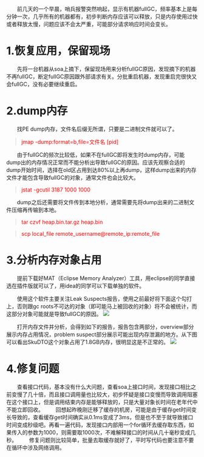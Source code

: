 &emsp;&emsp;前几天的一个早晨，哨兵报警突然响起，显示有机器fullGC，频率基本上是每分钟一次，几乎所有的机器都有，初步判断内存应该可以释放，只是内存使用过快或者释放太慢，问题应该不会太严重，可能部分请求响应时间会变长。

# 1.恢复应用，保留现场
&emsp;&emsp;先将一台机器从soa上摘下，保留现场用来分析fullGC原因，发现摘下的机器不再fullGC，断定fullGC原因跟外部请求有关。分批重启机器，发现重启完很快又会fullGC，没有必要继续重启。

# 2.dump内存
&emsp;&emsp;找PE dump内存，文件名后缀无所谓，只要是二进制文件就可以了。
> <font color=#FF0000>jmap -dump:format=b,file=文件名 [pid]</font>

&emsp;&emsp;由于fullGC的频次比较低，如果不在fullGC即将发生时dump内存，可能dump出的内存情况正常而不能分析出导致fullGC的原因。应该先观察合适的dump开始时间，选择在old区占用到达80%以上再dump，这样dump出来的内存文件才能包含导致fullGC的对象，通常文件也会比较大。
> <font color=#FF0000>jstat -gcutil 3187 1000 1000</font>

&emsp;&emsp;dump之后还需要将文件传到本地分析，通常需要先将dump出来的二进制文件压缩再传输到本地。
> <font color=#FF0000>tar czvf heap.bin.tar.gz heap.bin</font>

> <font color=#FF0000>scp local_file remote_username@remote_ip:remote_file</font>

# 3.分析内存对象占用
&emsp;&emsp;提前下载好MAT（Eclipse Memory Analyzer）工具，用eclipse的同学直接选在插件版就可以了，用idea的同学可以下载单独的软件。

&emsp;&emsp;使用这个软件主要关注Leak Suspects报告，使用之前最好将下面这个勾打上，否则跟gc roots不可达的对象（即可能马上被回收的对象）将不会被统计，而这部分对象可能就是导致fullGC的原因。
![](https://ws1.sinaimg.cn/large/708e88fegy1fu02ewdua2j20r80fvn2p.jpg)

&emsp;&emsp;打开内存文件并分析，会得到如下的报告，报告包含两部分，overview部分展示内存占用情况，problem suspect部分展示可能出现内存泄漏的地方。从下图可以看出SkuDTO这个对象占用了1.8GB内存，很明显这是不正常的。
![](https://ws1.sinaimg.cn/large/708e88fegy1fu02qnj63uj20r80mbdop.jpg)

# 4.修复问题
&emsp;&emsp;查看接口代码，基本没有什么大问题，查看soa上接口时间，发现接口相比之前变慢了几十倍，而且接口调用量也比较大，初步怀疑是接口变慢而导致调用阻塞在这个接口上，但是调用结束内存是能够释放的，只是大量对象长时间在老年代中不能立即回收。
&emsp;&emsp;回想起昨晚刚迁移了缓存的机房，可能是由于缓存get时间变长导致的，查看缓存get时间确实从0.1ms变成了3ms，但是也不至于就导致接口时间变成秒级吧。再看一遍代码，发现接口内部用一个for循环去缓存取东西，如果传入的参数为1000，则需要取1000次，不难解释接口的时间从几十毫秒变成几秒。
&emsp;&emsp;修复问题则比较简单，批量去取缓存就好了，平时写代码也要注意不要在循环中涉及网络调用。